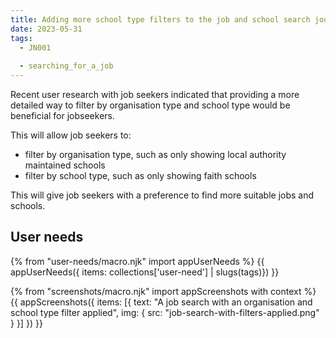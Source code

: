 ```yaml
---
title: Adding more school type filters to the job and school search journeys
date: 2023-05-31
tags:
  - JN001
  
  - searching_for_a_job
---
```


Recent user research with job seekers indicated that providing a more detailed way to filter by organisation type and school type would be beneficial for jobseekers.

This will allow job seekers to:
- filter by organisation type, such as only showing local authority maintained schools
- filter by school type, such as only showing faith schools

This will give job seekers with a preference to find more suitable jobs and schools.

## User needs

{% from "user-needs/macro.njk" import appUserNeeds %}
{{ appUserNeeds({ items: collections['user-need'] | slugs(tags)}) }}

{% from "screenshots/macro.njk" import appScreenshots with context %}
{{ appScreenshots({
  items: [{
    text: "A job search with an organisation and school type filter applied",
    img: { src: "job-search-with-filters-applied.png" }
  }]
}) }}
